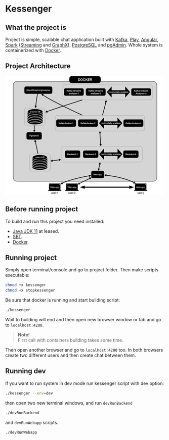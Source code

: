 # Kessenger

## What the project is

Project is simple, scalable chat application built with [Kafka](https://kafka.apache.org/), [Play](https://www.playframework.com/),
[Angular](https://angular.io/), [Spark](https://spark.apache.org/) ([Streaming](https://spark.apache.org/streaming/) 
and [GraphX](https://spark.apache.org/graphx/)), [PostgreSQL](https://www.postgresql.org/) 
and [pgAdmin](https://www.pgadmin.org/). Whole system is containerized with [Docker](https://www.docker.com/).


## Project Architecture

![System Architecture](architecture.jpeg)

## Before running project 

To build and run this project you need installed:

- [Java JDK 11](https://adoptopenjdk.net/) at leased. 
- [SBT](https://www.scala-sbt.org/).
- [Docker](https://www.docker.com/).

 
## Running project

Simply open terminal/console and go to project folder. Then make scripts executable:

```bash
chmod +x kessenger
chmod +x stopkessenger
```

Be sure that docker is running and start building script:

```bash
./kessenger
```

Wait to building will end and then open new browser window or tab and go to `localhost:4200`. 

> **Note!** <br>
> First call with containers building takes some time. 

Then open another browser and go to `localhost:4200` too. In both browsers create two different users and then create chat between them.

## Running dev
If you want to run system in dev mode run kessenger script with dev option: 

```bash
./kessenger --env=dev
```

then open two new terminal windows, and run `devRunBackend`

```bash
./devRunBackend
```

and `devRunWebapp` scripts.

```bash
./devRunWebapp
```
